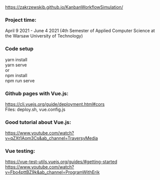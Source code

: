 https://zakrzewskib.github.io/KanbanWorkflowSimulation/

### Project time:
April 9 2021 - June 4 2021 (4th Semester of Applied Computer Science at the Warsaw University of Technology)

### Code setup
yarn install <br />
yarn serve
<br />
or 
<br />
npm install <br />
npm run serve


### Github pages with Vue.js: 
https://cli.vuejs.org/guide/deployment.html#cors <br />
Files: deploy.sh, vue.config.js

### Good tutorial about Vue.js:
https://www.youtube.com/watch?v=qZXt1Aom3Cs&ab_channel=TraversyMedia <br />

### Vue testing:
https://vue-test-utils.vuejs.org/guides/#getting-started <br />
https://www.youtube.com/watch?v=Fbo4pttBZ9k&ab_channel=ProgramWithErik

<!-- ### Screenshot of current web app appearance:
<img src="https://github.com/zakrzewskib/KanbanWorkflowSimulation/blob/main/appearance.PNG"> -->
